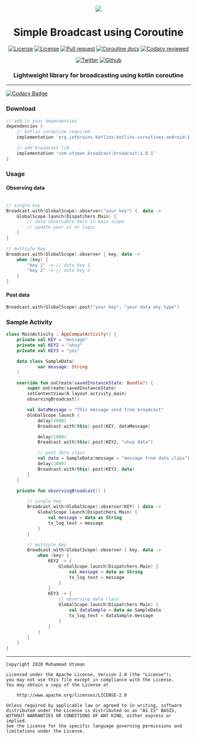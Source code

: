 <p align="center">
  <img src="https://images.unsplash.com/photo-1550935114-99de2f488f47?ixlib=rb-1.2.1&ixid=eyJhcHBfaWQiOjEyMDd9&auto=format&fit=crop&w=800&q=80"/>
</p>

<h1 align="center">Simple Broadcast using Coroutine</h1>
<p align="center">
  <a href="LICENSE"><img alt="License" src="https://img.shields.io/badge/License-Apache%202.0-blue.svg"></a>
  <a href="https://bintray.com/kucingapes/utsman/com.utsman.broadcast/_latestVersion"><img alt="License" src="https://api.bintray.com/packages/kucingapes/utsman/com.utsman.broadcast/images/download.svg"></a>
  <a href="https://github.com/utsmannn/coroutine-broadcast/pulls"><img alt="Pull request" src="https://img.shields.io/badge/PRs-welcome-brightgreen.svg?style=flat"></a>
  <a href="https://kotlinlang.org/docs/reference/coroutines-overview.html"><img alt="Coroutine docs" src="https://img.shields.io/badge/Kotlin-Coroutine-blue?logo=kotlin&style=flat"></a>
  <a href="https://app.codacy.com/manual/utsmannn/coroutine-broadcast?utm_source=github.com&utm_medium=referral&utm_content=utsmannn/coroutine-broadcast&utm_campaign=Badge_Grade_Dashboard"><img alt="Codacy reviewed" src="https://api.codacy.com/project/badge/Grade/dd698d25d031408195d4aa21cf629cbb"></a>
</p>

<p align="center">
  <a href="https://twitter.com/utsmannn"><img alt="Twitter" src="https://img.shields.io/twitter/follow/utsmannn"></a>
  <a href="https://github.com/utsmannn"><img alt="Github" src="https://img.shields.io/github/followers/utsmannn?label=follow&style=social"></a>
  <h3 align="center">Lightweight library for broadcasting using kotlin coroutine</h3>
</p>

---

[![Codacy Badge](https://api.codacy.com/project/badge/Grade/dd698d25d031408195d4aa21cf629cbb)](https://app.codacy.com/manual/utsmannn/coroutine-broadcast?utm_source=github.com&utm_medium=referral&utm_content=utsmannn/coroutine-broadcast&utm_campaign=Badge_Grade_Dashboard)

### Download
```groovy
// add in your dependencies
dependencies {
    // kotlin coroutine required
    implementation 'org.jetbrains.kotlinx:kotlinx-coroutines-android:1.3.8'

    // add broadcast lib
    implementation 'com.utsman.broadcast:broadcast:1.0.1'
}
```

### Usage
#### Observing data
```kotlin

// single key
Broadcast.with(GlobalScope).observer("your key") {  data ->
    GlobalScope.launch(Dispatchers.Main) {
        // data observable here in main scope
        // update your ui or logic
    }
}

// multiple key
Broadcast.with(GlobalScope).observer { key, data ->
    when (key) {
        "key 1" -> // data key 1
        "key 2" -> // data key 2
    }
}
```

#### Post data
```kotlin
Broadcast.with(GlobalScope).post("your key", "your data any type")
````

### Sample Activity
```kotlin
class MainActivity : AppCompatActivity() {
    private val KEY = "message"
    private val KEY2 = "uhuy"
    private val KEY3 = "yoi"

    data class SampleData(
            var message: String
    )

    override fun onCreate(savedInstanceState: Bundle?) {
        super.onCreate(savedInstanceState)
        setContentView(R.layout.activity_main)
        observingBroadcast()

        val dataMessage = "This message send from broadcast"
        GlobalScope.launch {
            delay(2000)
            Broadcast.with(this).post(KEY, dataMessage)

            delay(1000)
            Broadcast.with(this).post(KEY2, "uhuy data")

            // post data class
            val data = SampleData(message = "message from data class")
            delay(1000)
            Broadcast.with(this).post(KEY3, data)
        }
    }

    private fun observingBroadcast() {

        // single key
        Broadcast.with(GlobalScope).observer(KEY) { data ->
            GlobalScope.launch(Dispatchers.Main) {
                val message = data as String
                tx_log.text = message
            }
        }

        // multiple key
        Broadcast.with(GlobalScope).observer { key, data ->
            when (key) {
                KEY2 -> {
                    GlobalScope.launch(Dispatchers.Main) {
                        val message = data as String
                        tx_log.text = message
                    }
                }
                KEY3 -> {
                    // observing data class
                    GlobalScope.launch(Dispatchers.Main) {
                        val dataSample = data as SampleData
                        tx_log.text = dataSample.message
                    }
                }
            }
        }
    }
}
```

---
```
Copyright 2020 Muhammad Utsman

Licensed under the Apache License, Version 2.0 (the "License");
you may not use this file except in compliance with the License.
You may obtain a copy of the License at

    http://www.apache.org/licenses/LICENSE-2.0

Unless required by applicable law or agreed to in writing, software
distributed under the License is distributed on an "AS IS" BASIS,
WITHOUT WARRANTIES OR CONDITIONS OF ANY KIND, either express or implied.
See the License for the specific language governing permissions and
limitations under the License.
```